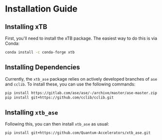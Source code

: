 # Installation Guide

## Installing xTB

First, you'll need to install the xTB package. The easiest way to do this is via Conda:

```bash
conda install -c conda-forge xtb
```

## Installing Dependencies

Currently, the `xtb_ase` package relies on actively developed branches of `ase` and `cclib`. To install these, you can use the following commands:

```bash
pip install https://gitlab.com/ase/ase/-/archive/master/ase-master.zip
pip install git+https://github.com/cclib/cclib.git
```

## Installing `xtb_ase`

Following this, you can then install `xtb_ase` as usual:

```bash
pip install git+https://github.com/Quantum-Accelerators/xtb_ase.git
```
